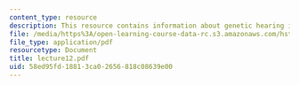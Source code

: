 ```yaml
---
content_type: resource
description: This resource contains information about genetic hearing impairment.
file: /media/https%3A/open-learning-course-data-rc.s3.amazonaws.com/hst-161-molecular-biology-and-genetics-in-modern-medicine-fall-2007/58ed95fd18813ca02656818c08639e00_lecture12.pdf
file_type: application/pdf
resourcetype: Document
title: lecture12.pdf
uid: 58ed95fd-1881-3ca0-2656-818c08639e00
---
```

